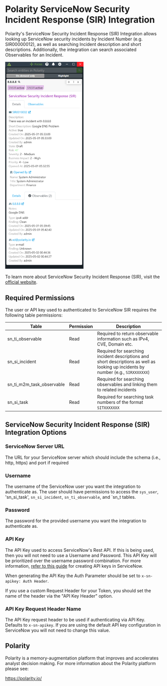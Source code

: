 # Polarity ServiceNow Security Incident Response (SIR) Integration

Polarity's ServiceNow Security Incident Response (SIR) Integration allows looking up ServiceNow security incidents by Incident Number (e.g. SIR00000012), as well as searching Incident description and short descriptions.  Additionally, the integration can search associated Observables for an Incident. 

<div>
  <img width="50%" alt="Integration Example" src="./assets/overlay.png">
</div>

To learn more about ServiceNow Security Incident Response (SIR), visit the [official website](https://docs.servicenow.com/bundle/orlando-security-management/page/product/security-incident-response/reference/sir-landing-page.html).

## Required Permissions

The user or API key used to authenticated to ServiceNow SIR requires the following table permissions:

| Table | Permission | Description                                                                                                                        |
| ------ | ------ |------------------------------------------------------------------------------------------------------------------------------------|
| sn_ti_observable | Read | Required to return observable information such as IPv4, CVE, Domain etc.                                                           |
| sn_si_incident | Read | Required for searching incident descriptions and short descriptions as well as looking up incidents by number (e.g., `SIRXXXXXXX`) |
| sn_ti_m2m_task_observable | Read | Required for searching observables and linking them to related incidents |
| sn_si_task | Read | Required for searching task numbers of the format `SITXXXXXXX`                                                                     | 

## ServiceNow Security Incident Response (SIR) Integration Options

### ServiceNow Server URL
The URL for your ServiceNow server which should include the schema (i.e., http, https) and port if required

### Username
The username of the ServiceNow user you want the integration to authenticate as.  The user should have permissions to access the `sys_user`, 'sn_si_task', `sn_si_incident`, `sn_ti_observable`, and `sn_t tables.

### Password
The password for the provided username you want the integration to authenticate as.

### API Key
The API Key used to access ServiceNow's Rest API.  If this is being used, then you will not need to use a Username and Password. This API Key will be prioritized over the username password combination. For more information, [refer to this guide](https://www.servicenow.com/docs/bundle/yokohama-platform-security/page/integrate/authentication/task/configure-api-key.html?state=seamless) for creating API keys in ServiceNow.

When generating the API Key the Auth Parameter should be set to `x-sn-apikey: Auth Header`.

If you use a custom Request Header for your Token, you should set the name of the header via the "API Key Header" option.

### API Key Request Header Name

The API Key request header to be used if authenticating via API Key. Defaults to `x-sn-apikey`.  If you are using the default API key configuration in ServiceNow you will not need to change this value.

## Polarity

Polarity is a memory-augmentation platform that improves and accelerates analyst decision making.  For more information about the Polarity platform please see:

https://polarity.io/
